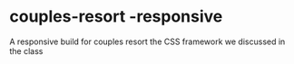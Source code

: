 # couples-resort -responsive
 A responsive build for couples resort the CSS framework  we discussed in the class
